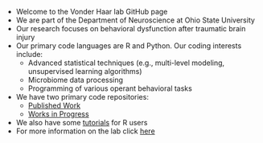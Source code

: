 - Welcome to the Vonder Haar lab GitHub page
- We are part of the Department of Neuroscience at Ohio State University
- Our research focuses on behavioral dysfunction after traumatic brain injury
- Our primary code languages are R and Python. Our coding interests include: 
  - Advanced statistical techniques (e.g., multi-level modeling, unsupervised learning algorithms)
  - Microbiome data processing
  - Programming of various operant behavioral tasks 
- We have two primary code repositories: 
  - [Published Work](https://github.com/VonderHaarLab/PublishedWork)
  - [Works in Progress](https://github.com/VonderHaarLab/WorksInProgress)
- We also have some [tutorials](https://github.com/VonderHaarLab/Tutorials) for R users 
- For more information on the lab click [here](https://ngsp.osu.edu/people/vonderhaar.32)


<!---
VonderHaarLab/VonderHaarLab is a ✨ special ✨ repository because its `README.md` (this file) appears on your GitHub profile.
You can click the Preview link to take a look at your changes.
--->
